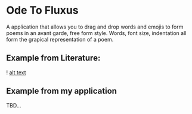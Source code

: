 # Ode To Fluxus

A application that allows you to drag and drop words and emojis to form poems in an avant garde, free form style. Words, font size, indentation all form the grapical representation of a poem.

## Example from Literature:
! [alt text](http://eecpoem.pbworks.com/f/1222900034/377368543_8cece7838d_o.jpg)


## Example from my application
TBD...
